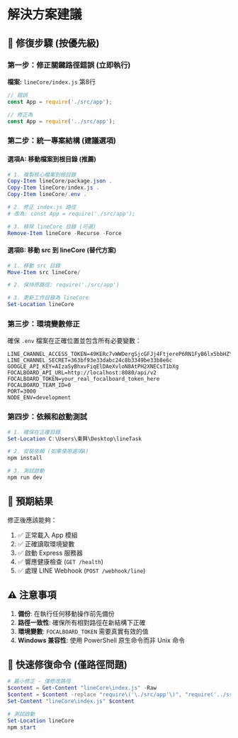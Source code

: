 # 解決方案建議

## 🎯 修復步驟 (按優先級)

### 第一步：修正關鍵路徑錯誤 (立即執行)
**檔案:** `lineCore/index.js` 第8行
```javascript
// 錯誤
const App = require('./src/app');

// 修正為
const App = require('../src/app');
```

### 第二步：統一專案結構 (建議選項)

#### 選項A: 移動檔案到根目錄 (推薦)
```powershell
# 1. 複製核心檔案到根目錄
Copy-Item lineCore/package.json .
Copy-Item lineCore/index.js .
Copy-Item lineCore/.env .

# 2. 修正 index.js 路徑
# 改為: const App = require('./src/app');

# 3. 移除 lineCore 目錄 (可選)
Remove-Item lineCore -Recurse -Force
```

#### 選項B: 移動 src 到 lineCore (替代方案)
```powershell
# 1. 移動 src 目錄
Move-Item src lineCore/

# 2. 保持原路徑: require('./src/app')

# 3. 更新工作目錄為 lineCore
Set-Location lineCore
```

### 第三步：環境變數修正
確保 `.env` 檔案在正確位置並包含所有必要變數：
```env
LINE_CHANNEL_ACCESS_TOKEN=49KERc7vWWDergSjcGFJj4FtjereP6RN1FyB6lx5bbHZY0UL+qflkZprZNZSoRA0yO890eFBO58g/sdIErtmerAXGh4VMvn3PiwoXhd5GmxqPUwKQo5TsqRtUwxkltYzO07rA4hu6SaXg2Q4PCvGMwdB04t89/1O/w1cDnyilFU=
LINE_CHANNEL_SECRET=363bf93e33dabc24c8b3349be33b8e6c
GOOGLE_API_KEY=AIzaSyBhxvFiqElDAeXvloN8AtPH2XNECsT1bXg
FOCALBOARD_API_URL=http://localhost:8080/api/v2
FOCALBOARD_TOKEN=your_real_focalboard_token_here
FOCALBOARD_TEAM_ID=0
PORT=3000
NODE_ENV=development
```

### 第四步：依賴和啟動測試
```powershell
# 1. 確保在正確目錄
Set-Location C:\Users\東興\Desktop\lineTask

# 2. 安裝依賴 (如果使用選項A)
npm install

# 3. 測試啟動
npm run dev
```

## 🔧 預期結果

修正後應該能夠：
1. ✅ 正常載入 App 模組
2. ✅ 正確讀取環境變數
3. ✅ 啟動 Express 服務器
4. ✅ 響應健康檢查 (`GET /health`)
5. ✅ 處理 LINE Webhook (`POST /webhook/line`)

## ⚠️ 注意事項

1. **備份**: 在執行任何移動操作前先備份
2. **路徑一致性**: 確保所有相對路徑在新結構下正確
3. **環境變數**: `FOCALBOARD_TOKEN` 需要真實有效的值
4. **Windows 兼容性**: 使用 PowerShell 原生命令而非 Unix 命令

## 🚀 快速修復命令 (僅路徑問題)
```powershell
# 最小修正 - 僅修改路徑
$content = Get-Content "lineCore\index.js" -Raw
$content = $content -replace "require\('\./src/app'\)", "require('../src/app')"
Set-Content "lineCore\index.js" $content

# 測試啟動
Set-Location lineCore
npm start
```